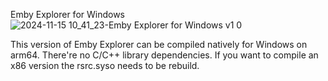 Emby Explorer for Windows
![2024-11-15 10_41_23-Emby Explorer for Windows v1 0](https://github.com/user-attachments/assets/e10e60cc-7e3d-4457-9143-eae8270dbda1)


This version of Emby Explorer can be compiled natively for Windows on arm64. There're no C/C++ library dependencies.
If you want to compile an x86 version the rsrc.syso needs to be rebuild.

